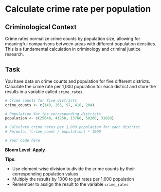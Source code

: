 # Calculate crime rate per population

## Criminological Context
Crime rates normalize crime counts by population size, allowing for meaningful comparisons between areas with different population densities. This is a fundamental calculation in criminology and criminal justice research.

## Task
You have data on crime counts and population for five different districts. Calculate the crime rate per 1,000 population for each district and store the results in a variable called `crime_rates`.

```R
# Crime counts for five districts
crime_counts <- c(143, 265, 97, 418, 204)

# Population for the corresponding districts
population <- c(25640, 41250, 13760, 58200, 31890)

# Calculate crime rates per 1,000 population for each district
# Formula: (crime_count / population) * 1000

# Your code here

```

**Bloom Level: Apply**

**Tips:** 
- Use element-wise division to divide the crime counts by their corresponding population values
- Multiply the results by 1000 to get rates per 1,000 population
- Remember to assign the result to the variable `crime_rates`